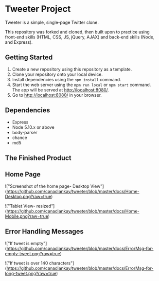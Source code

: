 # Tweeter Project

Tweeter is a simple, single-page Twitter clone.

This repository was forked and cloned, then built upon to practice using front-end skills (HTML, CSS, JS, jQuery, AJAX) and back-end skills (Node, and Express). 

## Getting Started

1. Create a new repository using this repository as a template.
2. Clone your repository onto your local device.
3. Install dependencies using the `npm install` command.
3. Start the web server using the `npm run local` or `npm start` command. The app will be served at <http://localhost:8080/>.
4. Go to <http://localhost:8080/> in your browser.

## Dependencies

- Express
- Node 5.10.x or above
- body-parser
- chance
- md5

## The Finished Product

## Home Page
!["Screenshot of the home page- Desktop View"] (https://github.com/canadiankay/tweeter/blob/master/docs/Home-Desktop.png?raw=true)

!["Tablet View- resized"] (https://github.com/canadiankay/tweeter/blob/master/docs/Home-Mobile.png?raw=true)

## Error Handling Messages

!["If tweet is empty"] (https://github.com/canadiankay/tweeter/blob/master/docs/ErrorMsg-for-empty-tweet.png?raw=true)

!["If tweet is over 140 characters"] (https://github.com/canadiankay/tweeter/blob/master/docs/ErrorMsg-for-long-tweet.png?raw=true)



